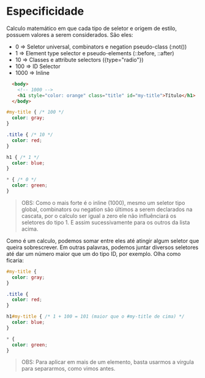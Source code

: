 # Especificidade

Calculo matemático em que cada tipo de seletor e origem de estilo, possuem valores a serem considerados. São eles:

* 0 => Seletor universal, combinators e negation pseudo-class (:not())
* 1 => Element type selector e pseudo-elements (::before, ::after)
* 10 => Classes e attribute selectors ({type="radio"})
* 100 => ID Selector
* 1000 => Inline

```HTML
  <body>
    <!-- 1000 -->
    <h1 style="color: orange" class="title" id="my-title">Título</h1>
  </body>
```

```CSS
#my-title { /* 100 */
  color: gray;
}

.title { /* 10 */
  color: red;
}

h1 { /* 1 */
  color: blue;
}

* { /* 0 */
  color: green;
}
```

> OBS: Como o mais forte é o inline (1000), mesmo um seletor tipo global, combinators ou negation são últimos a serem declarados na cascata, por o calculo ser igual a zero ele não influênciará os seletores do tipo 1. E assim sucessivamente para os outros da lista acima.

Como é um calculo, podemos somar entre eles até atingir algum seletor que queira sobrescrever. Em outras palavras, podemos juntar diversos seletores até dar um número maior que um do tipo ID, por exemplo. Olha como ficaria:

```CSS
#my-title {
  color: gray;
}

.title {
  color: red;
}

h1#my-title { /* 1 + 100 = 101 (maior que o #my-title de cima) */
  color: blue;
}

* {
  color: green;
}
```

> OBS: Para aplicar em mais de um elemento, basta usarmos a virgula para separarmos, como vimos antes.
